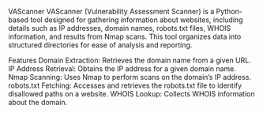 VAScanner
VAScanner (Vulnerability Assessment Scanner) is a Python-based tool designed for gathering information about websites, including details such as IP addresses, domain names, robots.txt files, WHOIS information, and results from Nmap scans. This tool organizes data into structured directories for ease of analysis and reporting.

Features
Domain Extraction: Retrieves the domain name from a given URL.
IP Address Retrieval: Obtains the IP address for a given domain name.
Nmap Scanning: Uses Nmap to perform scans on the domain’s IP address.
robots.txt Fetching: Accesses and retrieves the robots.txt file to identify disallowed paths on a website.
WHOIS Lookup: Collects WHOIS information about the domain.
